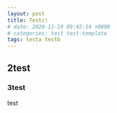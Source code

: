 ```yaml
---
layout: post
title: Testc!
# date: 2020-11-19 09:45:14 +0800
# categories: test test-template
tags: testa testb
---
```


## 2test

### 3test

test

